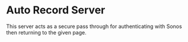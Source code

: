 # Auto Record Server 

This server acts as a secure pass through for authenticating with Sonos then returning to the given page. 
